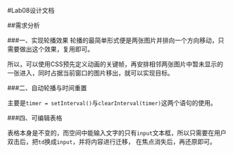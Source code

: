 #Lab08设计文档

##需求分析

###一、实现轮播效果
轮播的最简单形式便是两张图片并排向一个方向移动，只需要做出这个效果，复用即可。

所以，可以使用CSS预先定义动画的关键帧，再安排相邻两张图片中暂未显示的一张进入，同时占据当前窗口的图片移出，就可以实现目标。

###二、自动轮播与时间重置

主要是`timer = setInterval()`与`clearInterval(timer)`这两个语句的使用。

###四、可编辑表格

表格本身是不变的，而空间中能输入文字的只有`input`文本框，所以只需要在用户双击后，把`td`换成`input`，并将内容进行迁移，
在焦点消失后，再还原即可。